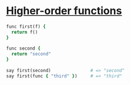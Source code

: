 [1]: http://rosettacode.org/wiki/Higher-order_functions

# [Higher-order functions][1]

```ruby
func first(f) {
  return f()
}
 
func second {
  return "second"
}
 
say first(second)               # => "second"
say first(func { "third" })     # => "third"
```
